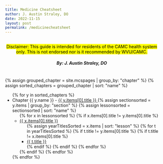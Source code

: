 ```yaml
---
title: Medicine Cheatsheet
author: J. Austin Straley, DO
date: 2022-11-15
layout: post
permalink: /medicinecheatsheet
---
```


<html>
  <head>
    <link href="{{site.baseurl}}/assets/style_guide.css" rel="stylesheet">
    </head>
<body>
    <div>
      <br>
      <center><mark>
        Disclaimer: This guide is intended for residents of the CAMC health system only. This is not endorsed nor is it recommended by WVU/CAMC.
        </mark></center>
       <center><h5>
        By: J. Austin Straley, DO
        </h5></center>
      <br>
      </div>
{% assign grouped_chapter = site.mcspages | group_by: "chapter" %}
{% assign sorted_chapters = grouped_chapter | sort: "name" %}
  <ul>
    {% for y in sorted_chapters %}
      <li> Chapter {{ y.name }} -
        <a href="{{site.baseurl}}{{y.items[0].url}}"> 
          {{ y.items[0].title }}
        </a> 
        {% assign sectionsorted = y.items | group_by: "section" %}
        {% assign lessonsorted = sectionsorted | sort: "name" %}
        <ul>
          {% for x in lessonsorted %}
            {% if x.items[0].title != y.items[0].title %}
              <li>
                <a href="{{site.baseurl}}{{x.items[0].url}}"> 
                 {{ x.items[0].title }} 
                </a> 
                <ul>
                  {% assign yearTitlesSorted = x.items | sort: "lesson" %}
                  {% for t in yearTitlesSorted %}
                      {% if t.title != y.items[0].title %}
                        {% if t.title != x.items[0].title %}
                          <li>
                            <a href="{{site.baseurl}}{{t.url}}"> 
                              {{ t.title }} 
                            </a>
                          </li>
                        {% endif %}
                      {% endif %}
                  {% endfor %}
                </ul>
              </li>
            {% endif %}
          {% endfor %}
        </ul>
      </li>
    {% endfor %}
  </ul>
</body>